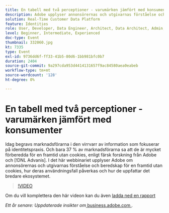 ```yaml
---
title: En tabell med två perceptioner - varumärken jämfört med konsumenter
description: Adobe upplyser annonsörernas och utgivarnas förståelse och beredskap för en framtid utan cookies, påverkan på deras användningsfall och deras uppfattning om ett större ekosystem.
solution: Real-Time Customer Data Platform
feature: Identities
role: User, Developer, Data Engineer, Architect, Data Architect, Admin, Leader
level: Beginner, Intermediate, Experienced
doc-type: Event
thumbnail: 332060.jpg
kt: 7335
type: Event
exl-id: 9736dd6f-ff33-41b5-80d6-1bb981bfc0b7
duration: 2404
source-git-commit: 9a297cda953d4414131657f9ac84580aea0eabeb
workflow-type: tm+mt
source-wordcount: '128'
ht-degree: 0%

---
```


# En tabell med två perceptioner - varumärken jämfört med konsumenter

Idag begravs marknadsförarna i den virrvarr av information som fokuserar på identitetspraxis. Och bara 37 % av marknadsförarna sa att de är mycket förberedda för en framtid utan cookies, enligt färsk forskning från Adobe och [!DNL Advanis]. I det här webbinariet upplyser Adobe om annonsörernas och utgivarnas förståelse och beredskap för en framtid utan cookies, hur deras användningsfall påverkas och hur de uppfattar det bredare ekosystemet.

>[!VIDEO](https://video.tv.adobe.com/v/332060/?quality=12&learn=on)

Om du vill komplettera den här videon kan du även [ladda ned en rapport](./../assets/whitepaper-a-tale-of-two-perceptions.pdf)

*Ett år senare: Uppdaterade insikter om*<a href="https://business.adobe.com/blog/perspectives/a-tale-of-two-perceptions-readiness-for-a-cookieless-future"> business.adobe.com </a>*.*
